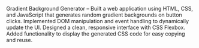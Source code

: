 Gradient Background Generator – Built a web application using HTML, CSS, and JavaScript that generates random gradient backgrounds on button clicks. Implemented DOM manipulation and event handling to dynamically update the UI. Designed a clean, responsive interface with CSS Flexbox. Added functionality to display the generated CSS code for easy copying and reuse.
